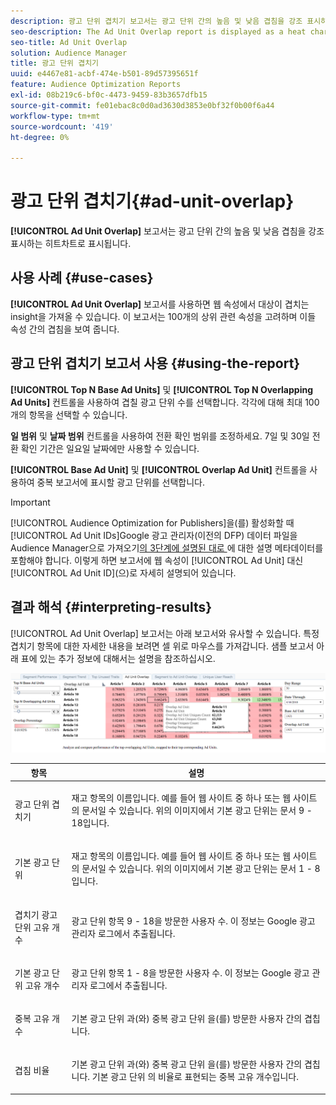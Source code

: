 ```yaml
---
description: 광고 단위 겹치기 보고서는 광고 단위 간의 높음 및 낮음 겹침을 강조 표시하는 히트차트로 표시됩니다.
seo-description: The Ad Unit Overlap report is displayed as a heat chart that highlights high and low overlaps between your Ad Units.
seo-title: Ad Unit Overlap
solution: Audience Manager
title: 광고 단위 겹치기
uuid: e4467e81-acbf-474e-b501-89d57395651f
feature: Audience Optimization Reports
exl-id: 08b219c6-bf0c-4473-9459-83b3657dfb15
source-git-commit: fe01ebac8c0d0ad3630d3853e0bf32f0b00f6a44
workflow-type: tm+mt
source-wordcount: '419'
ht-degree: 0%

---
```


# 광고 단위 겹치기{#ad-unit-overlap}

**[!UICONTROL Ad Unit Overlap]** 보고서는 광고 단위 간의 높음 및 낮음 겹침을 강조 표시하는 히트차트로 표시됩니다.

## 사용 사례 {#use-cases}

**[!UICONTROL Ad Unit Overlap]** 보고서를 사용하면 웹 속성에서 대상이 겹치는 insight을 가져올 수 있습니다. 이 보고서는 100개의 상위 관련 속성을 고려하며 이들 속성 간의 겹침을 보여 줍니다.

## 광고 단위 겹치기 보고서 사용 {#using-the-report}

**[!UICONTROL Top N Base Ad Units]** 및 **[!UICONTROL Top N Overlapping Ad Units]** 컨트롤을 사용하여 겹칠 광고 단위 수를 선택합니다. 각각에 대해 최대 100개의 항목을 선택할 수 있습니다.

**일 범위** 및 **날짜 범위** 컨트롤을 사용하여 전환 확인 범위를 조정하세요. 7일 및 30일 전환 확인 기간은 일요일 날짜에만 사용할 수 있습니다.

**[!UICONTROL Base Ad Unit]** 및 **[!UICONTROL Overlap Ad Unit]** 컨트롤을 사용하여 중복 보고서에 표시할 광고 단위를 선택합니다.

>[!IMPORTANT]
>
>[!UICONTROL Audience Optimization for Publishers]을(를) 활성화할 때 [!UICONTROL Ad Unit IDs]Google 광고 관리자(이전의 DFP) 데이터 파일을 Audience Manager으로 가져오기[의 3단계에 설명된 대로 ](../../../reporting/audience-optimization-reports/aor-publishers/import-dfp.md)에 대한 설명 메타데이터를 포함해야 합니다. 이렇게 하면 보고서에 웹 속성이 [!UICONTROL Ad Unit] 대신 [!UICONTROL Ad Unit ID]&#x200B;(으)로 자세히 설명되어 있습니다.

## 결과 해석 {#interpreting-results}

[!UICONTROL Ad Unit Overlap] 보고서는 아래 보고서와 유사할 수 있습니다. 특정 겹치기 항목에 대한 자세한 내용을 보려면 셀 위로 마우스를 가져갑니다. 샘플 보고서 아래 표에 있는 추가 정보에 대해서는 설명을 참조하십시오.

![](assets/publisher_ad_unit_overlap.png)

<table id="table_22340F45B1B94D3796174CB30A60E212"> 
 <thead> 
  <tr> 
   <th colname="col1" class="entry"> 항목 </th> 
   <th colname="col2" class="entry"> 설명 </th> 
  </tr>
 </thead>
 <tbody> 
  <tr> 
   <td colname="col1"> <p><span class="wintitle"> 광고 단위 겹치기</span> </p> </td> 
   <td colname="col2"> <p>재고 항목의 이름입니다. 예를 들어 웹 사이트 중 하나 또는 웹 사이트의 문서일 수 있습니다. 위의 이미지에서 기본 광고 단위는 문서 9 - 18입니다. </p> </td> 
  </tr> 
  <tr> 
   <td colname="col1"> <p><span class="wintitle"> 기본 광고 단위</span> </p> </td> 
   <td colname="col2"> <p>재고 항목의 이름입니다. 예를 들어 웹 사이트 중 하나 또는 웹 사이트의 문서일 수 있습니다. 위의 이미지에서 기본 광고 단위는 문서 1 - 8입니다. </p> </td> 
  </tr> 
  <tr> 
   <td colname="col1"> <p><span class="wintitle"> 겹치기 광고 단위 고유 개수</span> </p> </td> 
   <td colname="col2"> <p>광고 단위 항목 9 - 18을 방문한 사용자 수. 이 정보는 Google 광고 관리자 로그에서 추출됩니다. </p> </td> 
  </tr> 
  <tr> 
   <td colname="col1"> <p><span class="wintitle"> 기본 광고 단위 고유 개수</span> </p> </td> 
   <td colname="col2"> <p>광고 단위 항목 1 - 8을 방문한 사용자 수. 이 정보는 Google 광고 관리자 로그에서 추출됩니다. </p> </td> 
  </tr> 
  <tr> 
   <td colname="col1"> <p><span class="wintitle"> 중복 고유 개수</span> </p> </td> 
   <td colname="col2"> <p><span class="wintitle"> 기본 광고 단위 </span>과(와) <span class="wintitle"> 중복 광고 단위 </span>을(를) 방문한 사용자 간의 겹칩니다. </p> </td> 
  </tr> 
  <tr> 
   <td colname="col1"> <p><span class="wintitle"> 겹침 비율</span> </p> </td> 
   <td colname="col2"> <p><span class="wintitle"> 기본 광고 단위 </span>과(와) <span class="wintitle"> 중복 광고 단위 </span>을(를) 방문한 사용자 간의 겹칩니다. <span class="wintitle"> 기본 광고 단위 </span>의 비율로 표현되는 <span class="wintitle"> 중복 고유 개수</span>입니다. </p> </td> 
  </tr> 
 </tbody> 
</table>
